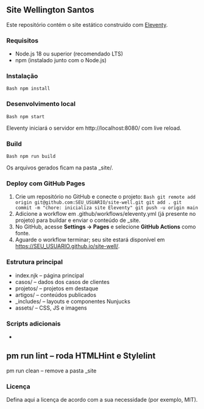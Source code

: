 ## Site Wellington Santos

Este repositório contém o site estático construído com [Eleventy](https://www.11ty.dev/).

### Requisitos

- Node.js 18 ou superior (recomendado LTS)
- npm (instalado junto com o Node.js)

### Instalação

`Bash
npm install
`

### Desenvolvimento local

`Bash
npm start
`

Eleventy iniciará o servidor em http://localhost:8080/ com live reload.

### Build

`Bash
npm run build
`

Os arquivos gerados ficam na pasta _site/.

### Deploy com GitHub Pages

1. Crie um repositório no GitHub e conecte o projeto:
   `Bash
   git remote add origin git@github.com:SEU_USUARIO/site-well.git
   git add .
   git commit -m "chore: inicializa site Eleventy"
   git push -u origin main
   `
2. Adicione a workflow em .github/workflows/eleventy.yml (já presente no projeto) para buildar e enviar o conteúdo de _site.
3. No GitHub, acesse **Settings → Pages** e selecione **GitHub Actions** como fonte.
4. Aguarde o workflow terminar; seu site estará disponível em https://SEU_USUARIO.github.io/site-well/.

### Estrutura principal

- index.njk – página principal
- casos/ – dados dos casos de clientes
- projetos/ – projetos em destaque
- artigos/ – conteúdos publicados
- _includes/ – layouts e componentes Nunjucks
- assets/ – CSS, JS e imagens

### Scripts adicionais

- 
pm run lint – roda HTMLHint e Stylelint
- 
pm run clean – remove a pasta _site

### Licença

Defina aqui a licença de acordo com a sua necessidade (por exemplo, MIT).
